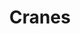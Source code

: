 ---
title: "Cranes"
summary: "British dream pop band founded in 1985 in Portsmouth. Current line-up: Alison Shaw: vocals, bass guitar, acoustic guitar Jim Shaw: guitar, bass guitar, keyboards, drums Paul Smith: guitar, keyboards Ben Baxter: bass guitar Jon Callender: drums Former members: Mark Francombe: guitar, bass guitar, keyboards Matt Cope: guitar Manu Ross: drums"
image: "cranes.jpg"
apple_music_artist_url: "https://music.apple.com/gb/artist/cranes/313977"
wikipedia_url: "https://en.wikipedia.org/wiki/Cranes_(band)"
---